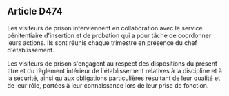 Article D474
----
Les visiteurs de prison interviennent en collaboration avec le service
pénitentiaire d'insertion et de probation qui a pour tâche de coordonner leurs
actions. Ils sont réunis chaque trimestre en présence du chef d'établissement.

Les visiteurs de prison s'engagent au respect des dispositions du présent titre
et du règlement intérieur de l'établissement relatives à la discipline et à la
sécurité, ainsi qu'aux obligations particulières résultant de leur qualité et de
leur rôle, portées à leur connaissance lors de leur prise de fonction.
